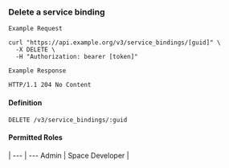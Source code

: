 ### Delete a service binding

```
Example Request
```

```shell
curl "https://api.example.org/v3/service_bindings/[guid]" \
  -X DELETE \
  -H "Authorization: bearer [token]"
```

```
Example Response
```

```http
HTTP/1.1 204 No Content
```

#### Definition
`DELETE /v3/service_bindings/:guid`

#### Permitted Roles
 |
--- | ---
Admin |
Space Developer |
